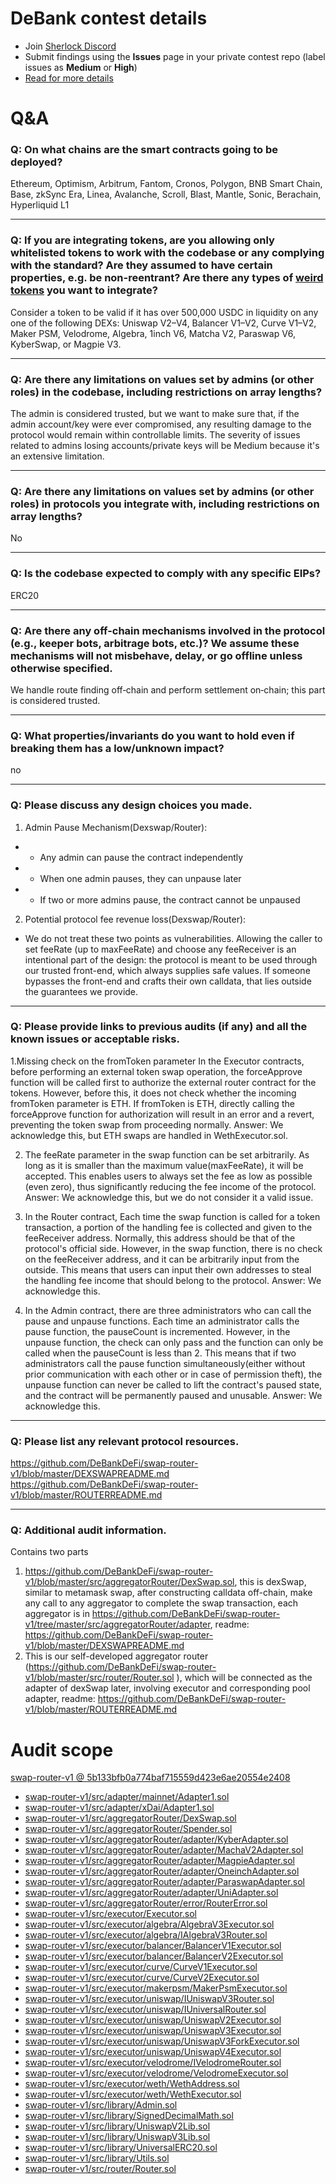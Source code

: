 # DeBank contest details

- Join [Sherlock Discord](https://discord.gg/MABEWyASkp)
- Submit findings using the **Issues** page in your private contest repo (label issues as **Medium** or **High**)
- [Read for more details](https://docs.sherlock.xyz/audits/watsons)

# Q&A

### Q: On what chains are the smart contracts going to be deployed?
Ethereum, Optimism, Arbitrum, Fantom, Cronos, Polygon, BNB Smart Chain, Base, zkSync Era, Linea, Avalanche, Scroll, Blast, Mantle, Sonic, Berachain, Hyperliquid L1 

___

### Q: If you are integrating tokens, are you allowing only whitelisted tokens to work with the codebase or any complying with the standard? Are they assumed to have certain properties, e.g. be non-reentrant? Are there any types of [weird tokens](https://github.com/d-xo/weird-erc20) you want to integrate?
Consider a token to be valid if it has over 500,000 USDC in liquidity on any one of the following DEXs: Uniswap V2–V4, Balancer V1–V2, Curve V1–V2, Maker PSM, Velodrome, Algebra, 1inch V6, Matcha V2, Paraswap V6, KyberSwap, or Magpie V3.
___

### Q: Are there any limitations on values set by admins (or other roles) in the codebase, including restrictions on array lengths?
The admin is considered trusted, but we want to make sure that, if the admin account/key were ever compromised, any resulting damage to the protocol would remain within controllable limits. The severity of issues related to admins losing accounts/private keys will be Medium because it's an extensive limitation.
___

### Q: Are there any limitations on values set by admins (or other roles) in protocols you integrate with, including restrictions on array lengths?
No
___

### Q: Is the codebase expected to comply with any specific EIPs?
ERC20
___

### Q: Are there any off-chain mechanisms involved in the protocol (e.g., keeper bots, arbitrage bots, etc.)? We assume these mechanisms will not misbehave, delay, or go offline unless otherwise specified.
We handle route finding off‑chain and perform settlement on‑chain; this part is considered trusted.
___

### Q: What properties/invariants do you want to hold even if breaking them has a low/unknown impact?
no
___

### Q: Please discuss any design choices you made.
1. Admin Pause Mechanism(Dexswap/Router):
 *    - Any admin can pause the contract independently
 *    - When one admin pauses, they can unpause later
 *    - If two or more admins pause, the contract cannot be unpaused
2.  Potential protocol fee revenue loss(Dexswap/Router):
-    We do not treat these two points as vulnerabilities. Allowing the caller to set feeRate (up to maxFeeRate) and choose any feeReceiver is an intentional part of the design: the protocol is meant to be used through our trusted front-end, which always supplies safe values. If someone bypasses the front-end and crafts their own calldata, that lies outside the guarantees we provide.
___

### Q: Please provide links to previous audits (if any) and all the known issues or acceptable risks.
1.Missing check on the fromToken parameter
In the Executor contracts, before performing an external token swap operation, the forceApprove function will be called first to authorize the external router contract for the tokens. However, before this, it does not check whether the incoming fromToken parameter is ETH. If fromToken is ETH, directly calling the forceApprove function for authorization will result in an error and a revert, preventing the token swap from proceeding normally.
Answer: We acknowledge this, but ETH swaps are handled in WethExecutor.sol.

2. The feeRate parameter in the swap function can be set arbitrarily. As long as it is smaller than the maximum value(maxFeeRate), it will be accepted. This enables users to always set the fee as low as possible (even zero), thus significantly reducing the fee income of the protocol.
Answer: We acknowledge this, but we do not consider it a valid issue.

3. In the Router contract, Each time the swap function is called for a token transaction, a portion of the handling fee is collected and given to the feeReceiver address. Normally, this address should be that of the protocol's official side. However, in the swap function, there is no check on the feeReceiver address, and it can be arbitrarily input from the outside. This means that users can input their own addresses to steal the handling fee income that should belong to the protocol.
Answer: We acknowledge this.

4. In the Admin contract, there are three administrators who can call the pause and unpause functions. Each time an administrator calls the pause function, the pauseCount is incremented. However, in the unpause function, the check can only pass and the function can only be called when the pauseCount is less than 2. This means that if two administrators call the pause function simultaneously(either without prior communication with each other or in case of permission theft), the unpause function can never be called to lift the contract's paused state, and the contract will be permanently paused and unusable.
Answer: We acknowledge this.

___

### Q: Please list any relevant protocol resources.
https://github.com/DeBankDeFi/swap-router-v1/blob/master/DEXSWAPREADME.md
https://github.com/DeBankDeFi/swap-router-v1/blob/master/ROUTERREADME.md


___

### Q: Additional audit information.
Contains two parts
1. https://github.com/DeBankDeFi/swap-router-v1/blob/master/src/aggregatorRouter/DexSwap.sol, this is dexSwap, similar to metamask swap, after constructing calldata off-chain, make any call to any aggregator to complete the swap transaction, each aggregator is in https://github.com/DeBankDeFi/swap-router-v1/tree/master/src/aggregatorRouter/adapter, readme: https://github.com/DeBankDeFi/swap-router-v1/blob/master/DEXSWAPREADME.md
2. This is our self-developed aggregator router (https://github.com/DeBankDeFi/swap-router-v1/blob/master/src/router/Router.sol ), which will be connected as the adapter of dexSwap later, involving executor and corresponding pool adapter, readme: https://github.com/DeBankDeFi/swap-router-v1/blob/master/ROUTERREADME.md


# Audit scope

[swap-router-v1 @ 5b133bfb0a774baf715559d423e6ae20554e2408](https://github.com/DeBankDeFi/swap-router-v1/tree/5b133bfb0a774baf715559d423e6ae20554e2408)
- [swap-router-v1/src/adapter/mainnet/Adapter1.sol](swap-router-v1/src/adapter/mainnet/Adapter1.sol)
- [swap-router-v1/src/adapter/xDai/Adapter1.sol](swap-router-v1/src/adapter/xDai/Adapter1.sol)
- [swap-router-v1/src/aggregatorRouter/DexSwap.sol](swap-router-v1/src/aggregatorRouter/DexSwap.sol)
- [swap-router-v1/src/aggregatorRouter/Spender.sol](swap-router-v1/src/aggregatorRouter/Spender.sol)
- [swap-router-v1/src/aggregatorRouter/adapter/KyberAdapter.sol](swap-router-v1/src/aggregatorRouter/adapter/KyberAdapter.sol)
- [swap-router-v1/src/aggregatorRouter/adapter/MachaV2Adapter.sol](swap-router-v1/src/aggregatorRouter/adapter/MachaV2Adapter.sol)
- [swap-router-v1/src/aggregatorRouter/adapter/MagpieAdapter.sol](swap-router-v1/src/aggregatorRouter/adapter/MagpieAdapter.sol)
- [swap-router-v1/src/aggregatorRouter/adapter/OneinchAdapter.sol](swap-router-v1/src/aggregatorRouter/adapter/OneinchAdapter.sol)
- [swap-router-v1/src/aggregatorRouter/adapter/ParaswapAdapter.sol](swap-router-v1/src/aggregatorRouter/adapter/ParaswapAdapter.sol)
- [swap-router-v1/src/aggregatorRouter/adapter/UniAdapter.sol](swap-router-v1/src/aggregatorRouter/adapter/UniAdapter.sol)
- [swap-router-v1/src/aggregatorRouter/error/RouterError.sol](swap-router-v1/src/aggregatorRouter/error/RouterError.sol)
- [swap-router-v1/src/executor/Executor.sol](swap-router-v1/src/executor/Executor.sol)
- [swap-router-v1/src/executor/algebra/AlgebraV3Executor.sol](swap-router-v1/src/executor/algebra/AlgebraV3Executor.sol)
- [swap-router-v1/src/executor/algebra/IAlgebraV3Router.sol](swap-router-v1/src/executor/algebra/IAlgebraV3Router.sol)
- [swap-router-v1/src/executor/balancer/BalancerV1Executor.sol](swap-router-v1/src/executor/balancer/BalancerV1Executor.sol)
- [swap-router-v1/src/executor/balancer/BalancerV2Executor.sol](swap-router-v1/src/executor/balancer/BalancerV2Executor.sol)
- [swap-router-v1/src/executor/curve/CurveV1Executor.sol](swap-router-v1/src/executor/curve/CurveV1Executor.sol)
- [swap-router-v1/src/executor/curve/CurveV2Executor.sol](swap-router-v1/src/executor/curve/CurveV2Executor.sol)
- [swap-router-v1/src/executor/makerpsm/MakerPsmExecutor.sol](swap-router-v1/src/executor/makerpsm/MakerPsmExecutor.sol)
- [swap-router-v1/src/executor/uniswap/IUniswapV3Router.sol](swap-router-v1/src/executor/uniswap/IUniswapV3Router.sol)
- [swap-router-v1/src/executor/uniswap/IUniversalRouter.sol](swap-router-v1/src/executor/uniswap/IUniversalRouter.sol)
- [swap-router-v1/src/executor/uniswap/UniswapV2Executor.sol](swap-router-v1/src/executor/uniswap/UniswapV2Executor.sol)
- [swap-router-v1/src/executor/uniswap/UniswapV3Executor.sol](swap-router-v1/src/executor/uniswap/UniswapV3Executor.sol)
- [swap-router-v1/src/executor/uniswap/UniswapV3ForkExecutor.sol](swap-router-v1/src/executor/uniswap/UniswapV3ForkExecutor.sol)
- [swap-router-v1/src/executor/uniswap/UniswapV4Executor.sol](swap-router-v1/src/executor/uniswap/UniswapV4Executor.sol)
- [swap-router-v1/src/executor/velodrome/IVelodromeRouter.sol](swap-router-v1/src/executor/velodrome/IVelodromeRouter.sol)
- [swap-router-v1/src/executor/velodrome/VelodromeExecutor.sol](swap-router-v1/src/executor/velodrome/VelodromeExecutor.sol)
- [swap-router-v1/src/executor/weth/WethAddress.sol](swap-router-v1/src/executor/weth/WethAddress.sol)
- [swap-router-v1/src/executor/weth/WethExecutor.sol](swap-router-v1/src/executor/weth/WethExecutor.sol)
- [swap-router-v1/src/library/Admin.sol](swap-router-v1/src/library/Admin.sol)
- [swap-router-v1/src/library/SignedDecimalMath.sol](swap-router-v1/src/library/SignedDecimalMath.sol)
- [swap-router-v1/src/library/UniswapV2Lib.sol](swap-router-v1/src/library/UniswapV2Lib.sol)
- [swap-router-v1/src/library/UniswapV3Lib.sol](swap-router-v1/src/library/UniswapV3Lib.sol)
- [swap-router-v1/src/library/UniversalERC20.sol](swap-router-v1/src/library/UniversalERC20.sol)
- [swap-router-v1/src/library/Utils.sol](swap-router-v1/src/library/Utils.sol)
- [swap-router-v1/src/router/Router.sol](swap-router-v1/src/router/Router.sol)


